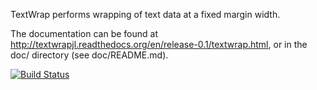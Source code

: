 TextWrap performs wrapping of text data at a fixed margin width.

The documentation can be found at http://textwrapjl.readthedocs.org/en/release-0.1/textwrap.html, or
in the doc/ directory (see doc/README.md).

[![Build Status](https://api.travis-ci.org/carlobaldassi/TextWrap.jl.png?branch=master)](https://travis-ci.org/carlobaldassi/TextWrap.jl)
